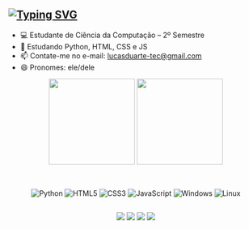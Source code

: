 ## [![Typing SVG](https://readme-typing-svg.demolab.com?font=Pixelify%2BSans&weight=900&pause=1000&vCenter=true&random=false&width=435&height=22&lines=Ol%C3%A1!+eu+sou+Lucas+Duarte+%F0%9F%91%8B)](https://git.io/typing-svg)

- 💻 Estudante de Ciência da Computação – 2º Semestre
- 📖 Estudando Python, HTML, CSS e JS
- 📫 Contate-me no e-mail: lucasduarte-tec@gmail.com
- 😄 Pronomes: ele/dele

<div align="center">
  <img height=170 align="center" src="https://github-readme-stats.vercel.app/api?username=duarte-tec&show_icons=true&theme=github_dark&hide_border=true&count_private=true" />
  <img height=170 align="center" src="https://github-readme-stats.vercel.app/api/top-langs/?username=duarte-tec&size_weight=0.5&count_weight=1.0&layout=compact&theme=github_dark&hide_border=true&count_private=true" />
</div>
<br>
<br>  
<div align="center">
  
![Python](https://img.shields.io/badge/python-2E7FAB?style=for-the-badge&logo=python&logoColor=ffdd54)
![HTML5](https://img.shields.io/badge/html5-2E7FAB?style=for-the-badge&logo=html5&logoColor=white)
![CSS3](https://img.shields.io/badge/css3-2E7FAB?style=for-the-badge&logo=css3&logoColor=white)
![JavaScript](https://img.shields.io/badge/javascript-2E7FAB?style=for-the-badge&logo=javascript&logoColor=%23F7DF1E)
![Windows](https://img.shields.io/badge/Windows-2E7FAB?style=for-the-badge&logo=windows&logoColor=white)
![Linux](https://img.shields.io/badge/Linux-2E7FAB?style=for-the-badge&logo=linux&logoColor=black)
</div>

  ##
<div style="display: inline_block" align="center">
  <a href="https://twitter.com/SAMSEPlOL" target="_blank"><img src="https://img.shields.io/badge/Twitter-2E7FAB?style=for-the-badge&logo=twitter&logoColor=white" target="_blank"></a>
  <a href="https://discord.com/users/302771366124584960" target="_blank"><img src="https://img.shields.io/badge/Discord-2E7FAB?style=for-the-badge&logo=discord&logoColor=white" target="_blank"></a>
  <a href="mailto:lucasduarte-tec@gmail.com" target="_blank"><img src="https://img.shields.io/badge/-Gmail-2E7FAB?style=for-the-badge&logo=gmail&logoColor=white" target="_blank"></a>
    <a href="https://www.linkedin.com/in/lucasduartetec/" target="_blank"><img src="https://img.shields.io/badge/LinkedIn-2E7FAB?style=for-the-badge&logo=linkedin&logoColor=white" target="_blank"></a>
</div>

